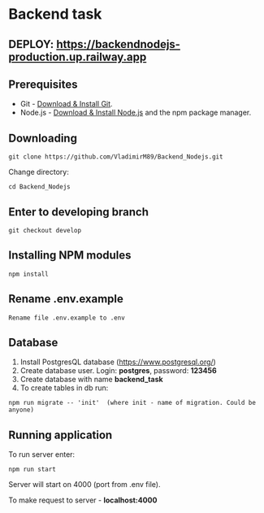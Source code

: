 # Backend task

## DEPLOY: https://backendnodejs-production.up.railway.app

## Prerequisites

- Git - [Download & Install Git](https://git-scm.com/downloads).
- Node.js - [Download & Install Node.js](https://nodejs.org/en/download/) and the npm package manager.

## Downloading

```
git clone https://github.com/VladimirM89/Backend_Nodejs.git
```

Change directory:

```
cd Backend_Nodejs
```

## Enter to developing branch

```
git checkout develop
```

## Installing NPM modules

```
npm install
```

## Rename .env.example

```
Rename file .env.example to .env
```

## Database

1. Install PostgresQL database (https://www.postgresql.org/)
2. Create database user. Login: **postgres**, password: **123456**
3. Create database with name **backend_task**
4. To create tables in db run:

```
npm run migrate -- 'init'  (where init - name of migration. Could be anyone)
```

## Running application

To run server enter:

```
npm run start
```

Server will start on 4000 (port from .env file).

To make request to server - **localhost:4000**
